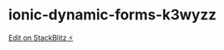 # ionic-dynamic-forms-k3wyzz

[Edit on StackBlitz ⚡️](https://stackblitz.com/edit/ionic-dynamic-forms-k3wyzz)